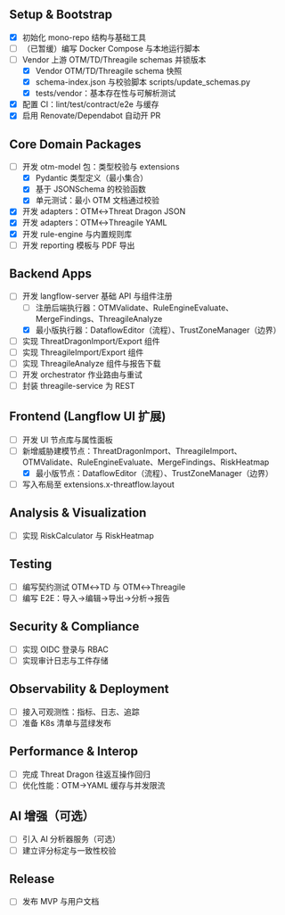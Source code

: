 ## Setup & Bootstrap
- [x] 初始化 mono-repo 结构与基础工具
- [ ] （已暂缓）编写 Docker Compose 与本地运行脚本
- [ ] Vendor 上游 OTM/TD/Threagile schemas 并锁版本
  - [x] Vendor OTM/TD/Threagile schema 快照
  - [x] schema-index.json 与校验脚本 scripts/update_schemas.py
  - [x] tests/vendor：基本存在性与可解析测试
- [x] 配置 CI：lint/test/contract/e2e 与缓存
- [x] 启用 Renovate/Dependabot 自动开 PR

## Core Domain Packages
- [ ] 开发 otm-model 包：类型校验与 extensions
  - [x] Pydantic 类型定义（最小集合）
  - [x] 基于 JSONSchema 的校验函数
  - [x] 单元测试：最小 OTM 文档通过校验
- [x] 开发 adapters：OTM↔Threat Dragon JSON
- [x] 开发 adapters：OTM↔Threagile YAML
- [x] 开发 rule-engine 与内置规则库
- [ ] 开发 reporting 模板与 PDF 导出

## Backend Apps
- [ ] 开发 langflow-server 基础 API 与组件注册
  - [ ] 注册后端执行器：OTMValidate、RuleEngineEvaluate、MergeFindings、ThreagileAnalyze
  - [x] 最小版执行器：DataflowEditor（流程）、TrustZoneManager（边界）
- [ ] 实现 ThreatDragonImport/Export 组件
- [ ] 实现 ThreagileImport/Export 组件
- [ ] 实现 ThreagileAnalyze 组件与报告下载
- [ ] 开发 orchestrator 作业路由与重试
- [ ] 封装 threagile-service 为 REST

## Frontend (Langflow UI 扩展)
- [ ] 开发 UI 节点库与属性面板
- [ ] 新增威胁建模节点：ThreatDragonImport、ThreagileImport、OTMValidate、RuleEngineEvaluate、MergeFindings、RiskHeatmap
  - [x] 最小版节点：DataflowEditor（流程）、TrustZoneManager（边界）
- [ ] 写入布局至 extensions.x-threatflow.layout

## Analysis & Visualization
- [ ] 实现 RiskCalculator 与 RiskHeatmap

## Testing
- [ ] 编写契约测试 OTM↔TD 与 OTM↔Threagile
- [ ] 编写 E2E：导入→编辑→导出→分析→报告

## Security & Compliance
- [ ] 实现 OIDC 登录与 RBAC
- [ ] 实现审计日志与工件存储

## Observability & Deployment
- [ ] 接入可观测性：指标、日志、追踪
- [ ] 准备 K8s 清单与蓝绿发布

## Performance & Interop
- [ ] 完成 Threat Dragon 往返互操作回归
- [ ] 优化性能：OTM→YAML 缓存与并发限流

## AI 增强（可选）
- [ ] 引入 AI 分析器服务（可选）
- [ ] 建立评分标定与一致性校验

## Release
- [ ] 发布 MVP 与用户文档

